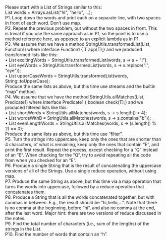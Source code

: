 Please start with a List of Strings similar to this:\
List<String> words = Arrays.asList("hi", "hello", ...);\
P1. Loop down the words and print each on a separate line, with two spaces in front of each word. Don’t use map.\
P2. Repeat the previous problem, but without the two spaces in front. This is trivial if you use the same approach as in P1, so the point is to use a method reference here, as opposed to an explicit lambda as in P1.\
P3. We assume that we have a method StringUtils.transformedList(List<String>, Function1<String>)
where interface Function1<T> { T app(T);}
and we produced transformed lists like this:\
• List<String> excitingWords = StringUtils.transformedList(words, s -> s + "!");\
• List<String> eyeWords = StringUtils.transformedList(words, s -> s.replace("i", "eye"));\
• List<String> upperCaseWords = StringUtils.transformedList(words, String::toUpperCase);\
Produce the same lists as above, but this time use streams and the builtin “map” method.\
P4. We assume that we have the method StringUtils.allMatches(List<String>, Predicate1<String>) where interface Predicate1<T> { boolean check(T);}
and we produced filtered lists like this:\
• List<String> shortWords = StringUtils.allMatches(words, s -> s.length() < 4);\
• List<String> wordsWithB = StringUtils.allMatches(words, s -> s.contains("b"));\
• List<String> evenLengthWords = StringUtils.allMatches(words, s -> (s.length() % 2) == 0);\
Produce the same lists as above, but this time use “filter”.\
P5. Turn the strings into uppercase, keep only the ones that are shorter than 4 characters, of what is remaining, keep only the ones that contain “E”, and print the first result. Repeat the process, except checking for a “Q” instead of an “E”. When checking for the “Q”, try to avoid repeating all the code from when you checked for an “E”.\
P6. Produce a single String that is the result of concatenating the uppercase versions of all of the Strings. Use a single reduce operation, without using map.\
P7. Produce the same String as above, but this time via a map operation that turns the words into uppercase, followed by a reduce operation that concatenates them.\
P8. Produce a String that is all the words concatenated together, but with commas in between. E.g., the result should be "hi,hello,...". Note that there is no comma at the beginning, before “hi”, and also no comma at the end, after the last word. Major hint: there are two versions of reduce discussed in the notes.\
P9. Find the total number of characters (i.e., sum of the lengths) of the strings in the List.\
P10. Find the number of words that contain an “h”.
